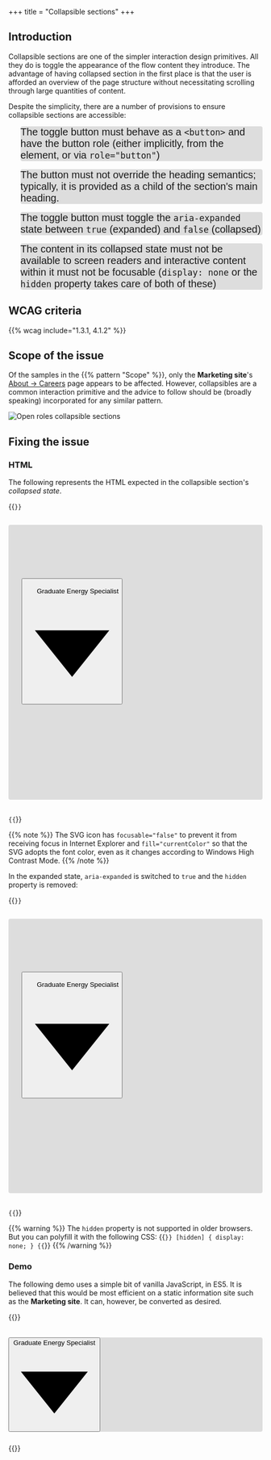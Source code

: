 +++
title = "Collapsible sections"
+++

## Introduction

Collapsible sections are one of the simpler interaction design primitives. All they do is toggle the appearance of the flow content they introduce. The advantage of having collapsed section in the first place is that the user is afforded an overview of the page structure without necessitating scrolling through large quantities of content.

Despite the simplicity, there are a number of provisions to ensure collapsible sections are accessible:

* The toggle button must behave as a `<button>` and have the button role (either implicitly, from the element, or via `role="button"`)
* The button must not override the heading semantics; typically, it is provided as a child of the section's main heading.
* The toggle button must toggle the `aria-expanded` state between `true` (expanded) and `false` (collapsed)
* The content in its collapsed state must not be available to screen readers and interactive content within it must not be focusable (`display: none` or the `hidden` property takes care of both of these)

## WCAG criteria

{{% wcag include="1.3.1, 4.1.2" %}}

## Scope of the issue

Of the samples in the {{% pattern "Scope" %}}, only the **Marketing site**'s [About → Careers](https://bulb.co.uk/careers) page appears to be affected. However, collapsibles are a common interaction primitive and the advice to follow should be (broadly speaking) incorporated for any similar pattern.

![Open roles collapsible sections](/images/open_roles.png)

## Fixing the issue

### HTML

The following represents the HTML expected in the collapsible section's _collapsed state_.

{{<code>}}
<li class="collapsible">
  <h3>
    <button [[[aria-expanded="false"]]]>
      <span>Graduate Energy Specialist</span>
      <svg xmlns="http://www.w3.org/2000/svg" viewBox="0 0 10 10" focusable="false">
        <path fill="currentColor" d="m1 3 4 5 4-5z"/>
      </svg>
    </button>
  </h3>
  <div class="section-content" [[[hidden]]]>
    <!-- section content -->
  </div>
</li>
{{</code>}}

{{% note %}}
The SVG icon has `focusable="false"` to prevent it from receiving focus in Internet Explorer and `fill="currentColor"` so that the SVG adopts the font color, even as it changes according to Windows High Contrast Mode.
{{% /note %}}

In the expanded state, `aria-expanded` is switched to `true` and the `hidden` property is removed:

{{<code>}}
<li class="collapsible">
  <h3>
    <button [[[aria-expanded="true"]]]>
      <span>Graduate Energy Specialist</span>
      <svg xmlns="http://www.w3.org/2000/svg" viewBox="0 0 10 10">
        <path fill="currentColor" d="m1 3 4 5 4-5z"/>
      </svg>
    </button>
  </h3>
  <div class="section-content">
    <!-- section content -->
  </div>
</li>
{{</code>}}

{{% warning %}}
The `hidden` property is not supported in older browsers. But you can polyfill it with the following CSS:
{{<code>}}
[hidden] {
  display: none;
}
{{</code>}}
{{% /warning %}}

### Demo

The following demo uses a simple bit of vanilla JavaScript, in ES5. It is believed that this would be most efficient on a static information site such as the **Marketing site**. It can, however, be converted as desired.

{{<demo>}}
<li class="collapsible">
  <h3>
    <button aria-expanded="false">
      <span>Graduate Energy Specialist</span>
      <svg xmlns="http://www.w3.org/2000/svg" viewBox="0 0 10 10" focusable="false">
        <path fill="currentColor" d="m1 3 4 5 4-5z"/>
      </svg>      
    </button>
  </h3>
  <div class="section-content" hidden>
    <p>Lorem ipsum dolor sit amet</p>
  </div>
</li>
<style>
li {
  font-family: sans-serif;
  list-style: none;
  font-size: 1.25rem;
  border-radius: 0.25rem;
  background-color: #ddd;
  margin-bottom: 1rem;
}

h3 {
  margin-bottom: 0;
}

[aria-expanded] {
  font-size: inherit;
  box-sizing: border-box;
  width: 100%;
  padding: 1rem;
  color: #fff;
  background-color: #19ac58;
  border-radius: 0.25rem;
  border: 0;
  display: flex;
  align-items: center;
  justify-content: space-between;
}

[aria-expanded] svg {
  width: 0.85rem;
  height: 0.85rem;
  display: inline-block;
  transform: rotate(180deg);
  transition: transform 0.25s ease-out;
}

[aria-expanded="true"] svg {
  transform: rotate(0deg);
}

.section-content {
  padding: 1rem;
}

/* just for the demo */
.section-content p {
  margin: 0;
}
</style>
<script>
var collapsibles = demo.querySelectorAll('.collapsible');

Array.prototype.forEach.call(collapsibles, function(collapsible) {
  var btn = collapsible.querySelector('[aria-expanded]');
  var content = collapsible.querySelector('.section-content');
  btn.addEventListener('click', function () {
    var expanded = btn.getAttribute('aria-expanded') === 'true' || false;
    btn.setAttribute('aria-expanded', !expanded);
    content.hidden = !content.hidden;
  });
});
</script>
{{</demo>}}
